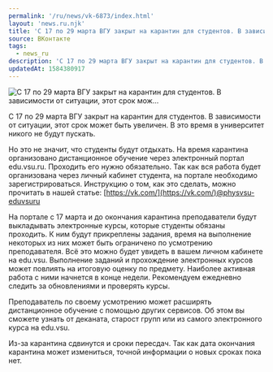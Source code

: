 ```yaml
---
permalink: '/ru/news/vk-6873/index.html'
layout: 'news.ru.njk'
title: 'С 17 по 29 марта ВГУ закрыт на карантин для студентов. В зависимости от ситуации, этот срок мож'
source: ВКонтакте
tags:
  - news_ru
description: 'С 17 по 29 марта ВГУ закрыт на карантин для студентов. В зависимости от ситуации, этот срок мож…'
updatedAt: 1584380917
---
```

![С 17 по 29 марта ВГУ закрыт на карантин для студентов. В зависимости от ситуации, этот срок мож…](https://sun9-46.userapi.com/impg/c858136/v858136678/19bbdd/rRJ7Owalt3U.jpg?size=600x375&quality=96&proxy=1&sign=92664a95592e221c06c5bcf799ed8d28&c_uniq_tag=xacp2tvREo7Z1YTX9Z72qiNGC2OsQwx2p2N_v_CkvAM&type=album)

С 17 по 29 марта ВГУ закрыт на карантин для студентов. В зависимости от ситуации, этот срок может быть увеличен. В это время в университет никого не будут пускать.

Но это не значит, что студенты будут отдыхать. На время карантина организовано дистанционное обучение через электронный портал edu.vsu.ru. Проходить его нужно обязательно. Так как вся работа будет организована через личный кабинет студента, на портале необходимо зарегистрироваться. Инструкцию о том, как это сделать, можно прочитать в нашей статье: [https://vk.com/](https://vk.com/)@physvsu-eduvsuru

На портале с 17 марта и до окончания карантина преподаватели будут выкладывать электронные курсы, которые студенты обязаны проходить. К ним будут прикреплены задания, время на выполнение некоторых из них может быть ограничено по усмотрению преподавателя. Всё это можно будет увидеть в вашем личном кабинете на edu.vsu. Выполнение заданий и прохождение электронных курсов может повлиять на итоговую оценку по предмету. Наиболее активная работа с ними начнется в конце недели. Рекомендуем ежедневно следить за обновлениями и проверять курсы.

Преподаватель по своему усмотрению может расширять дистанционное обучение с помощью других сервисов. Об этом вы сможете узнать от деканата, старост групп или из самого электронного курса на edu.vsu.

Из-за карантина сдвинутся и сроки пересдач. Так как дата окончания карантина может измениться, точной информации о новых сроках пока нет.
